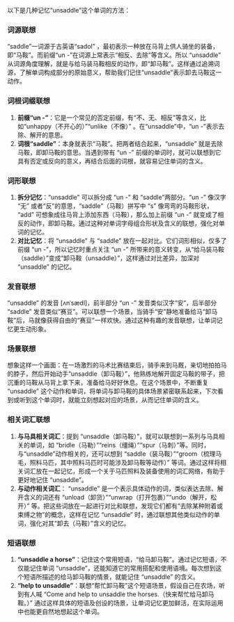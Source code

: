以下是几种记忆“unsaddle”这个单词的方法：

### 词源联想
 “saddle”一词源于古英语“sadol” ，最初表示一种放在马背上供人骑坐的装备，即“马鞍”。而前缀“un -”在词源上常表示“相反、去除”等含义。所以 “unsaddle” 从词源角度理解，就是与给马装马鞍相反的动作，即“卸马鞍”。这样通过追溯词源，了解单词构成部分的原始意义，帮助我们记住“unsaddle”表示卸去马鞍这一动作。

### 词根词缀联想
1. **前缀“un -”**：它是一个常见的否定前缀，有“不、无、相反”等含义，比如“unhappy（不开心的）”“unlike（不像）” 。在“unsaddle”中，“un -”表示去除、解开的意思。
2. **词根“saddle”**：本身就表示“马鞍”。把两者结合起来，“unsaddle” 就是去除马鞍，即卸马鞍的意思。当遇到带有 “un -” 前缀的单词时，就可以联想到它具有否定或反向的意义，再结合后面的词根，就容易记住单词的含义。

### 词形联想
1. **拆分记忆**：“unsaddle” 可以拆分成 “un -” 和 “saddle”两部分。“un -” 像汉字 “无” 或者“反”的意思，“saddle”（马鞍）拼写中 “s” 像弯弯的马鞍形状， “add” 可想象成往马背上添加东西（马鞍），那么加上前缀 “un -” 就变成了相反的动作，即卸马鞍。通过这种对单词字母组合形状及含义的联想，强化对单词的记忆。
2. **对比记忆**：将 “unsaddle” 与 “saddle” 放在一起对比。它们词形相似，仅多了前缀 “un -”，所以记忆时重点关注 “un -” 所带来的意义转变，从“给马装马鞍（saddle）”变成“卸马鞍（unsaddle）”，这样通过对比差异，加深对 “unsaddle” 的记忆。

### 发音联想
 “unsaddle” 的发音 [ʌnˈsædl]，前半部分 “un -” 发音类似汉字“安”，后半部分 “saddle” 发音类似“赛豆”。可以联想一个场景，当骑手“安”静地准备给马“卸马鞍”后，马就像获得自由的“赛豆”一样欢快。通过这种有趣的发音联想，让单词记忆更生动形象。

### 场景联想
想象这样一个画面：在一场激烈的马术比赛结束后，骑手来到马厩，亲切地拍拍马的脖子，然后开始动手“unsaddle（卸马鞍）”，他熟练地解开固定马鞍的带子，把沉重的马鞍从马背上拿下来，准备给马好好休息。在这个场景中，不断重复 “unsaddle” 这个动作和单词，将单词与卸马鞍的具体场景紧密联系起来，下次看到或听到这个单词时，就能立刻想起对应的场景，从而记住单词的含义。

### 相关词汇联想
1. **与马具相关词汇**：提到 “unsaddle（卸马鞍）”，就可以联想到一系列与马具相关的单词，如 “bridle（马勒）”“reins（缰绳）”“spur（马刺）”等。同时，与“unsaddle”动作相关的，还可以想到 “saddle（装马鞍）”“groom（梳理马毛，照料马匹，其中照料马匹时可能涉及卸马鞍等动作）” 等词。通过这样将相关词汇放在一起记忆，形成一个关于马匹照料及装备使用的词汇网络，有助于更好地记住 “unsaddle”。
2. **与动作相关词汇**： “unsaddle” 是一个表示具体动作的词，类似表达去除、解开含义的词还有 “unload（卸货）”“unwrap（打开包裹）”“undo（解开，松开）” 等。把这些词放在一起进行对比和联想，发现它们都有“去除某种附着或束缚之物”的概念，这样在记忆 “unsaddle” 时，通过联想其他类似动作的单词，强化对其“卸去（马鞍）”含义的记忆。

### 短语联想
1. **“unsaddle a horse”**：记住这个常用短语，“给马卸马鞍”。通过记忆短语，不仅能记住单词 “unsaddle”，还能知道它的常用搭配和使用语境。每次想到这个短语所描述的给马卸马鞍的情景，就能记住 “unsaddle” 的含义。
2. **“help to unsaddle”**：联想“帮忙卸马鞍”这个短语场景，假设自己在农场，听到有人喊 “Come and help to unsaddle the horses.（快来帮忙给马卸马鞍。）” 通过这样具体的短语及创设的场景，让单词记忆更加鲜活，在实际运用中也能更自然地想起这个单词。 
